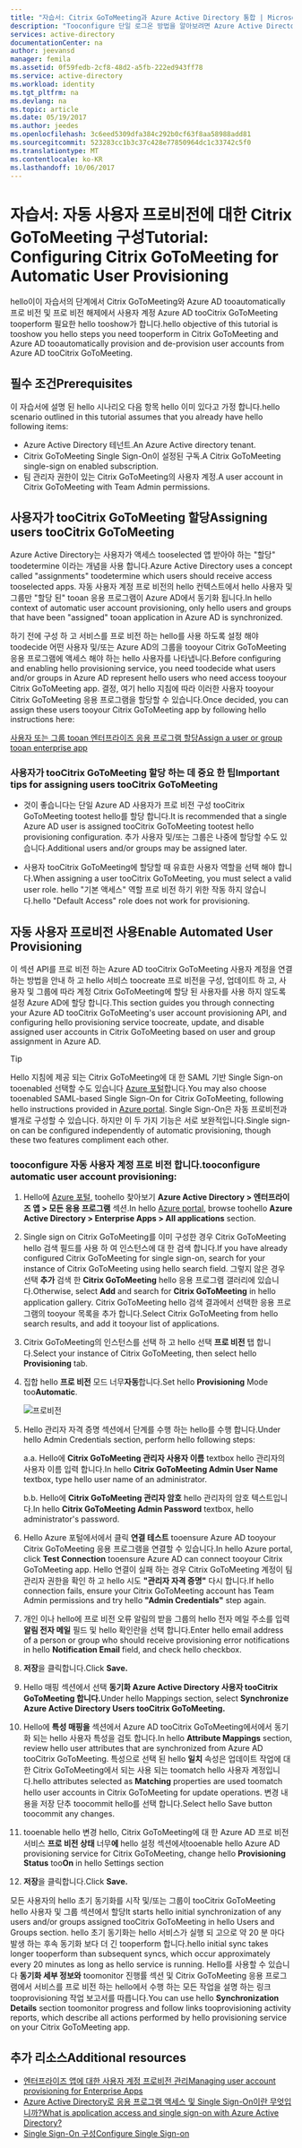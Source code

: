 ```yaml
---
title: "자습서: Citrix GoToMeeting과 Azure Active Directory 통합 | Microsoft 문서"
description: "Tooconfigure 단일 로그온 방법을 알아보려면 Azure Active Directory와 Citrix GoToMeeting 사이입니다."
services: active-directory
documentationCenter: na
author: jeevansd
manager: femila
ms.assetid: 0f59fedb-2cf8-48d2-a5fb-222ed943ff78
ms.service: active-directory
ms.workload: identity
ms.tgt_pltfrm: na
ms.devlang: na
ms.topic: article
ms.date: 05/19/2017
ms.author: jeedes
ms.openlocfilehash: 3c6eed5309dfa384c292b0cf63f8aa58988add81
ms.sourcegitcommit: 523283cc1b3c37c428e77850964dc1c33742c5f0
ms.translationtype: MT
ms.contentlocale: ko-KR
ms.lasthandoff: 10/06/2017
---
```

# <a name="tutorial-configuring-citrix-gotomeeting-for-automatic-user-provisioning"></a><span data-ttu-id="0b76d-103">자습서: 자동 사용자 프로비전에 대한 Citrix GoToMeeting 구성</span><span class="sxs-lookup"><span data-stu-id="0b76d-103">Tutorial: Configuring Citrix GoToMeeting for Automatic User Provisioning</span></span>

<span data-ttu-id="0b76d-104">hello이이 자습서의 단계에서 Citrix GoToMeeting와 Azure AD tooautomatically 프로 비전 및 프로 비전 해제에서 사용자 계정 Azure AD tooCitrix GoToMeeting tooperform 필요한 hello tooshow가 합니다.</span><span class="sxs-lookup"><span data-stu-id="0b76d-104">hello objective of this tutorial is tooshow you hello steps you need tooperform in Citrix GoToMeeting and Azure AD tooautomatically provision and de-provision user accounts from Azure AD tooCitrix GoToMeeting.</span></span>

## <a name="prerequisites"></a><span data-ttu-id="0b76d-105">필수 조건</span><span class="sxs-lookup"><span data-stu-id="0b76d-105">Prerequisites</span></span>

<span data-ttu-id="0b76d-106">이 자습서에 설명 된 hello 시나리오 다음 항목 hello 이미 있다고 가정 합니다.</span><span class="sxs-lookup"><span data-stu-id="0b76d-106">hello scenario outlined in this tutorial assumes that you already have hello following items:</span></span>

*   <span data-ttu-id="0b76d-107">Azure Active Directory 테넌트.</span><span class="sxs-lookup"><span data-stu-id="0b76d-107">An Azure Active directory tenant.</span></span>
*   <span data-ttu-id="0b76d-108">Citrix GoToMeeting Single Sign-On이 설정된 구독.</span><span class="sxs-lookup"><span data-stu-id="0b76d-108">A Citrix GoToMeeting single-sign on enabled subscription.</span></span>
*   <span data-ttu-id="0b76d-109">팀 관리자 권한이 있는 Citrix GoToMeeting의 사용자 계정.</span><span class="sxs-lookup"><span data-stu-id="0b76d-109">A user account in Citrix GoToMeeting with Team Admin permissions.</span></span>

## <a name="assigning-users-toocitrix-gotomeeting"></a><span data-ttu-id="0b76d-110">사용자가 tooCitrix GoToMeeting 할당</span><span class="sxs-lookup"><span data-stu-id="0b76d-110">Assigning users tooCitrix GoToMeeting</span></span>

<span data-ttu-id="0b76d-111">Azure Active Directory는 사용자가 액세스 tooselected 앱 받아야 하는 "할당" toodetermine 이라는 개념을 사용 합니다.</span><span class="sxs-lookup"><span data-stu-id="0b76d-111">Azure Active Directory uses a concept called "assignments" toodetermine which users should receive access tooselected apps.</span></span> <span data-ttu-id="0b76d-112">자동 사용자 계정 프로 비전의 hello 컨텍스트에서 hello 사용자 및 그룹만 "할당 된" tooan 응용 프로그램이 Azure AD에서 동기화 됩니다.</span><span class="sxs-lookup"><span data-stu-id="0b76d-112">In hello context of automatic user account provisioning, only hello users and groups that have been "assigned" tooan application in Azure AD is synchronized.</span></span>

<span data-ttu-id="0b76d-113">하기 전에 구성 하 고 서비스를 프로 비전 하는 hello를 사용 하도록 설정 해야 toodecide 어떤 사용자 및/또는 Azure AD의 그룹을 tooyour Citrix GoToMeeting 응용 프로그램에 액세스 해야 하는 hello 사용자를 나타냅니다.</span><span class="sxs-lookup"><span data-stu-id="0b76d-113">Before configuring and enabling hello provisioning service, you need toodecide what users and/or groups in Azure AD represent hello users who need access tooyour Citrix GoToMeeting app.</span></span> <span data-ttu-id="0b76d-114">결정, 여기 hello 지침에 따라 이러한 사용자 tooyour Citrix GoToMeeting 응용 프로그램을 할당할 수 있습니다.</span><span class="sxs-lookup"><span data-stu-id="0b76d-114">Once decided, you can assign these users tooyour Citrix GoToMeeting app by following hello instructions here:</span></span>

[<span data-ttu-id="0b76d-115">사용자 또는 그룹 tooan 엔터프라이즈 응용 프로그램 할당</span><span class="sxs-lookup"><span data-stu-id="0b76d-115">Assign a user or group tooan enterprise app</span></span>](https://docs.microsoft.com/azure/active-directory/active-directory-coreapps-assign-user-azure-portal)

### <a name="important-tips-for-assigning-users-toocitrix-gotomeeting"></a><span data-ttu-id="0b76d-116">사용자가 tooCitrix GoToMeeting 할당 하는 데 중요 한 팁</span><span class="sxs-lookup"><span data-stu-id="0b76d-116">Important tips for assigning users tooCitrix GoToMeeting</span></span>

*   <span data-ttu-id="0b76d-117">것이 좋습니다는 단일 Azure AD 사용자가 프로 비전 구성 tooCitrix GoToMeeting tootest hello를 할당 합니다.</span><span class="sxs-lookup"><span data-stu-id="0b76d-117">It is recommended that a single Azure AD user is assigned tooCitrix GoToMeeting tootest hello provisioning configuration.</span></span> <span data-ttu-id="0b76d-118">추가 사용자 및/또는 그룹은 나중에 할당할 수도 있습니다.</span><span class="sxs-lookup"><span data-stu-id="0b76d-118">Additional users and/or groups may be assigned later.</span></span>

*   <span data-ttu-id="0b76d-119">사용자 tooCitrix GoToMeeting에 할당할 때 유효한 사용자 역할을 선택 해야 합니다.</span><span class="sxs-lookup"><span data-stu-id="0b76d-119">When assigning a user tooCitrix GoToMeeting, you must select a valid user role.</span></span> <span data-ttu-id="0b76d-120">hello "기본 액세스" 역할 프로 비전 하기 위한 작동 하지 않습니다.</span><span class="sxs-lookup"><span data-stu-id="0b76d-120">hello "Default Access" role does not work for provisioning.</span></span>

## <a name="enable-automated-user-provisioning"></a><span data-ttu-id="0b76d-121">자동 사용자 프로비전 사용</span><span class="sxs-lookup"><span data-stu-id="0b76d-121">Enable Automated User Provisioning</span></span>

<span data-ttu-id="0b76d-122">이 섹션 API를 프로 비전 하는 Azure AD tooCitrix GoToMeeting 사용자 계정을 연결 하는 방법을 안내 하 고 hello 서비스 toocreate 프로 비전을 구성, 업데이트 하 고, 사용자 및 그룹에 따라 계정 Citrix GoToMeeting에 할당 된 사용자를 사용 하지 않도록 설정 Azure AD에 할당 합니다.</span><span class="sxs-lookup"><span data-stu-id="0b76d-122">This section guides you through connecting your Azure AD tooCitrix GoToMeeting's user account provisioning API, and configuring hello provisioning service toocreate, update, and disable assigned user accounts in Citrix GoToMeeting based on user and group assignment in Azure AD.</span></span>

> [!TIP]
> <span data-ttu-id="0b76d-123">Hello 지침에 제공 되는 Citrix GoToMeeting에 대 한 SAML 기반 Single Sign-on tooenabled 선택할 수도 있습니다 [Azure 포털](https://portal.azure.com)합니다.</span><span class="sxs-lookup"><span data-stu-id="0b76d-123">You may also choose tooenabled SAML-based Single Sign-On for Citrix GoToMeeting, following hello instructions provided in [Azure portal](https://portal.azure.com).</span></span> <span data-ttu-id="0b76d-124">Single Sign-On은 자동 프로비전과 별개로 구성할 수 있습니다. 하지만 이 두 가지 기능은 서로 보완적입니다.</span><span class="sxs-lookup"><span data-stu-id="0b76d-124">Single sign-on can be configured independently of automatic provisioning, though these two features compliment each other.</span></span>

### <a name="tooconfigure-automatic-user-account-provisioning"></a><span data-ttu-id="0b76d-125">tooconfigure 자동 사용자 계정 프로 비전 합니다.</span><span class="sxs-lookup"><span data-stu-id="0b76d-125">tooconfigure automatic user account provisioning:</span></span>

1. <span data-ttu-id="0b76d-126">Hello에 [Azure 포털](https://portal.azure.com), toohello 찾아보기 **Azure Active Directory > 엔터프라이즈 앱 > 모든 응용 프로그램** 섹션.</span><span class="sxs-lookup"><span data-stu-id="0b76d-126">In hello [Azure portal](https://portal.azure.com), browse toohello **Azure Active Directory > Enterprise Apps > All applications** section.</span></span>

2. <span data-ttu-id="0b76d-127">Single sign on Citrix GoToMeeting를 이미 구성한 경우 Citrix GoToMeeting hello 검색 필드를 사용 하 여 인스턴스에 대 한 검색 합니다.</span><span class="sxs-lookup"><span data-stu-id="0b76d-127">If you have already configured Citrix GoToMeeting for single sign-on, search for your instance of Citrix GoToMeeting using hello search field.</span></span> <span data-ttu-id="0b76d-128">그렇지 않은 경우 선택 **추가** 검색 한 **Citrix GoToMeeting** hello 응용 프로그램 갤러리에 있습니다.</span><span class="sxs-lookup"><span data-stu-id="0b76d-128">Otherwise, select **Add** and search for **Citrix GoToMeeting** in hello application gallery.</span></span> <span data-ttu-id="0b76d-129">Citrix GoToMeeting hello 검색 결과에서 선택한 응용 프로그램의 tooyour 목록을 추가 합니다.</span><span class="sxs-lookup"><span data-stu-id="0b76d-129">Select Citrix GoToMeeting from hello search results, and add it tooyour list of applications.</span></span>

3. <span data-ttu-id="0b76d-130">Citrix GoToMeeting의 인스턴스를 선택 하 고 hello 선택 **프로 비전** 탭 합니다.</span><span class="sxs-lookup"><span data-stu-id="0b76d-130">Select your instance of Citrix GoToMeeting, then select hello **Provisioning** tab.</span></span>

4. <span data-ttu-id="0b76d-131">집합 hello **프로 비전** 모드 너무**자동**합니다.</span><span class="sxs-lookup"><span data-stu-id="0b76d-131">Set hello **Provisioning** Mode too**Automatic**.</span></span> 

    ![프로비전](./media/active-directory-saas-citrixgotomeeting-provisioning-tutorial/provisioning.png)

5. <span data-ttu-id="0b76d-133">Hello 관리자 자격 증명 섹션에서 단계를 수행 하는 hello를 수행 합니다.</span><span class="sxs-lookup"><span data-stu-id="0b76d-133">Under hello Admin Credentials section, perform hello following steps:</span></span>
   
    <span data-ttu-id="0b76d-134">a.</span><span class="sxs-lookup"><span data-stu-id="0b76d-134">a.</span></span> <span data-ttu-id="0b76d-135">Hello에 **Citrix GoToMeeting 관리자 사용자 이름** textbox hello 관리자의 사용자 이름 입력 합니다.</span><span class="sxs-lookup"><span data-stu-id="0b76d-135">In hello **Citrix GoToMeeting Admin User Name** textbox, type hello user name of an administrator.</span></span>

    <span data-ttu-id="0b76d-136">b.</span><span class="sxs-lookup"><span data-stu-id="0b76d-136">b.</span></span> <span data-ttu-id="0b76d-137">Hello에 **Citrix GoToMeeting 관리자 암호** hello 관리자의 암호 텍스트입니다.</span><span class="sxs-lookup"><span data-stu-id="0b76d-137">In hello **Citrix GoToMeeting Admin Password** textbox, hello administrator's password.</span></span>

6. <span data-ttu-id="0b76d-138">Hello Azure 포털에서에서 클릭 **연결 테스트** tooensure Azure AD tooyour Citrix GoToMeeting 응용 프로그램을 연결할 수 있습니다.</span><span class="sxs-lookup"><span data-stu-id="0b76d-138">In hello Azure portal, click **Test Connection** tooensure Azure AD can connect tooyour Citrix GoToMeeting app.</span></span> <span data-ttu-id="0b76d-139">Hello 연결이 실패 하는 경우 Citrix GoToMeeting 계정이 팀 관리자 권한을 확인 하 고 hello 시도 **"관리자 자격 증명"** 다시 합니다.</span><span class="sxs-lookup"><span data-stu-id="0b76d-139">If hello connection fails, ensure your Citrix GoToMeeting account has Team Admin permissions and try hello **"Admin Credentials"** step again.</span></span>

7. <span data-ttu-id="0b76d-140">개인 이나 hello에 프로 비전 오류 알림의 받을 그룹의 hello 전자 메일 주소를 입력 **알림 전자 메일** 필드 및 hello 확인란을 선택 합니다.</span><span class="sxs-lookup"><span data-stu-id="0b76d-140">Enter hello email address of a person or group who should receive provisioning error notifications in hello **Notification Email** field, and check hello checkbox.</span></span>

8. <span data-ttu-id="0b76d-141">**저장**을 클릭합니다.</span><span class="sxs-lookup"><span data-stu-id="0b76d-141">Click **Save.**</span></span>

9. <span data-ttu-id="0b76d-142">Hello 매핑 섹션에서 선택 **동기화 Azure Active Directory 사용자 tooCitrix GoToMeeting 합니다.**</span><span class="sxs-lookup"><span data-stu-id="0b76d-142">Under hello Mappings section, select **Synchronize Azure Active Directory Users tooCitrix GoToMeeting.**</span></span>

10. <span data-ttu-id="0b76d-143">Hello에 **특성 매핑을** 섹션에서 Azure AD tooCitrix GoToMeeting에서에서 동기화 되는 hello 사용자 특성을 검토 합니다.</span><span class="sxs-lookup"><span data-stu-id="0b76d-143">In hello **Attribute Mappings** section, review hello user attributes that are synchronized from Azure AD tooCitrix GoToMeeting.</span></span> <span data-ttu-id="0b76d-144">특성으로 선택 된 hello **일치** 속성은 업데이트 작업에 대 한 Citrix GoToMeeting에서 되는 사용 되는 toomatch hello 사용자 계정입니다.</span><span class="sxs-lookup"><span data-stu-id="0b76d-144">hello attributes selected as **Matching** properties are used toomatch hello user accounts in Citrix GoToMeeting for update operations.</span></span> <span data-ttu-id="0b76d-145">변경 내용을 저장 단추 toocommit hello를 선택 합니다.</span><span class="sxs-lookup"><span data-stu-id="0b76d-145">Select hello Save button toocommit any changes.</span></span>

11. <span data-ttu-id="0b76d-146">tooenable hello 변경 hello, Citrix GoToMeeting에 대 한 Azure AD 프로 비전 서비스 **프로 비전 상태** 너무**에** hello 설정 섹션에서</span><span class="sxs-lookup"><span data-stu-id="0b76d-146">tooenable hello Azure AD provisioning service for Citrix GoToMeeting, change hello **Provisioning Status** too**On** in hello Settings section</span></span>

12. <span data-ttu-id="0b76d-147">**저장**을 클릭합니다.</span><span class="sxs-lookup"><span data-stu-id="0b76d-147">Click **Save.**</span></span>

<span data-ttu-id="0b76d-148">모든 사용자의 hello 초기 동기화를 시작 및/또는 그룹이 tooCitrix GoToMeeting hello 사용자 및 그룹 섹션에서 할당</span><span class="sxs-lookup"><span data-stu-id="0b76d-148">It starts hello initial synchronization of any users and/or groups assigned tooCitrix GoToMeeting in hello Users and Groups section.</span></span> <span data-ttu-id="0b76d-149">hello 초기 동기화는 hello 서비스가 실행 되 고으로 약 20 분 마다 발생 하는 후속 동기화 보다 더 긴 tooperform 합니다.</span><span class="sxs-lookup"><span data-stu-id="0b76d-149">hello initial sync takes longer tooperform than subsequent syncs, which occur approximately every 20 minutes as long as hello service is running.</span></span> <span data-ttu-id="0b76d-150">Hello를 사용할 수 있습니다 **동기화 세부 정보와** toomonitor 진행률 섹션 및 Citrix GoToMeeting 응용 프로그램에서 서비스를 프로 비전 하는 hello에서 수행 하는 모든 작업을 설명 하는 링크 tooprovisioning 작업 보고서를 따릅니다.</span><span class="sxs-lookup"><span data-stu-id="0b76d-150">You can use hello **Synchronization Details** section toomonitor progress and follow links tooprovisioning activity reports, which describe all actions performed by hello provisioning service on your Citrix GoToMeeting app.</span></span>

## <a name="additional-resources"></a><span data-ttu-id="0b76d-151">추가 리소스</span><span class="sxs-lookup"><span data-stu-id="0b76d-151">Additional resources</span></span>

* [<span data-ttu-id="0b76d-152">엔터프라이즈 앱에 대한 사용자 계정 프로비전 관리</span><span class="sxs-lookup"><span data-stu-id="0b76d-152">Managing user account provisioning for Enterprise Apps</span></span>](active-directory-saas-tutorial-list.md)
* [<span data-ttu-id="0b76d-153">Azure Active Directory로 응용 프로그램 액세스 및 Single Sign-On이란 무엇입니까?</span><span class="sxs-lookup"><span data-stu-id="0b76d-153">What is application access and single sign-on with Azure Active Directory?</span></span>](active-directory-appssoaccess-whatis.md)
* [<span data-ttu-id="0b76d-154">Single Sign-On 구성</span><span class="sxs-lookup"><span data-stu-id="0b76d-154">Configure Single Sign-on</span></span>](active-directory-saas-citrix-gotomeeting-tutorial.md)


